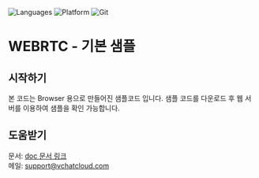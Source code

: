 ![Languages](https://img.shields.io/badge/language-javascript-informational)
![Platform](https://img.shields.io/badge/platform-jquery-informational)
![Git](https://img.shields.io/github/watchers/e7works-git/web-webrtc-base?label=%20&style=social)

# WEBRTC - 기본 샘플

## 시작하기

본 코드는 Browser 용으로 만들어진 샘플코드 입니다.
샘플 코드를 다운로드 후 웹 서버를 이용하여 샘플을 확인 가능합니다.

## 도움받기

문서: [doc 문서 링크](https://vchatcloud.com/doc/javascript/)  
메일: <support@vchatcloud.com>
